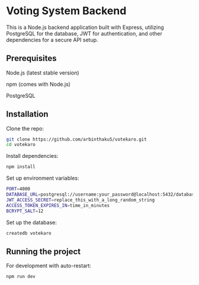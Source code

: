 
# Voting System Backend

This is a Node.js backend application built with Express, utilizing PostgreSQL for the database, JWT for authentication, and other dependencies for a secure API setup.


## Prerequisites

Node.js (latest stable version)

npm (comes with Node.js)

PostgreSQL 
## Installation


Clone the repo:

```bash
git clone https://github.com/arbinthaku5/votekaro.git
cd votekaro
```
    

Install dependencies:

```bash
npm install
```


Set up environment variables:

```bash
PORT=4000
DATABASE_URL=postgresql://username:your_password@localhost:5432/database
JWT_ACCESS_SECRET=replace_this_with_a_long_random_string
ACCESS_TOKEN_EXPIRES_IN=time_in_minutes
BCRYPT_SALT=12
```

Set up the database:

```bash
createdb votekaro
```

    
## Running the project

For development with auto-restart:

```bash
npm run dev
```